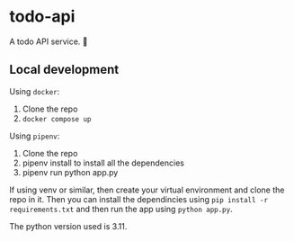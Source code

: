 # todo-api

A todo API service. 📃

## Local development

Using `docker`:

1. Clone the repo
2. `docker compose up`

Using `pipenv`:

1. Clone the repo
2. pipenv install to install all the dependencies
3. pipenv run python app.py

If using venv or similar, then create your virtual environment and clone the repo in it.
Then you can install the dependincies using `pip install -r requirements.txt` and then run the app using `python app.py`.

The python version used is 3.11.
